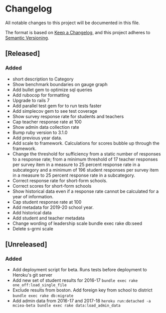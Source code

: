 # Changelog

All notable changes to this project will be documented in this file.

The format is based on [Keep a Changelog](https://keepachangelog.com/en/1.0.0/),
and this project adheres to [Semantic Versioning](https://semver.org/spec/v2.0.0.html).

## [Released]

### Added

- short description to Category
- Show benchmark boundaries on gauge graph
- Add bullet gem to optimize sql queries
- Add rubocop for formatting
- Upgrade to rails 7
- Add parallel test gem for to run tests faster
- Add simplecov gem to see test coverage
- Show survey response rate for students and teachers
- Cap teacher response rate at 100
- Show admin data collection rate
- Bump ruby version to 3.1.0
- Add previous year data.
- Add scale to framework. Calculations for scores bubble up through the framework.
- Change the threshold for sufficiency from a static number of responses to a response rate; from a minimum threshold of 17 teacher responses per survey item in a measure to 25 percent response rate in a subcategory and a minimum of 196 student responses per survey item in a measure to 25 percent response rate in a subcategory.
- Correct response rate for short-form schools.
- Correct scores for short-form schools
- Show historical data even if a response rate cannot be calculated for a year of information.
- Cap student response rate at 100
- Add metadata for 2019-20 school year.
- Add historical data
- Add student and teacher metadata
- Change wording of leadership scale
  bundle exec rake db:seed
- Delete s-grmi scale

## [Unreleased]

### Added
- Add deployment script for beta.  Runs tests before deployment to Heroku's git server
- Add new set of student results for 2016-17
`bundle exec rake one_off:load_single_file`
- Exclude results from boston. Add foreign key from school to district
`bundle exec rake db:migrate`
- Add admin data from 2016-17 and 2017-18
`heroku run:detached -a mciea-beta bundle exec rake data:load_admin_data`
